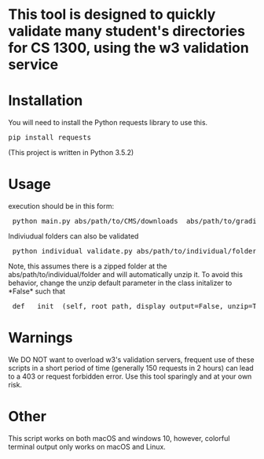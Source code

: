 <h1>This tool is designed to quickly validate many student's directories for CS 1300, using the w3 validation service</h1>

# Installation
<p>
    You will need to install the Python requests library to use this.
    <pre>pip install requests</pre>
    (This project is written in Python 3.5.2)
</p>

# Usage  


<p>
    execution should be in this form:
    <pre> python main.py abs/path/to/CMS/downloads  abs/path/to/grading/template  grading_file_name.ext </pre>
</p>
<p> Indiviudual folders can also be validated
     <pre> python individual_validate.py abs/path/to/individual/folder </pre>
    Note, this assumes there is a zipped folder at the abs/path/to/individual/folder and will automatically unzip it. To avoid this behavior, change the unzip default parameter in the class initalizer to *False* such that <pre> def __init__(self, root_path, display_output=False, unzip=True): --> def __init__(self, root_path, display_output=False, unzip=False): </pre>
   
</p>


# Warnings
<p>
    We DO NOT want to overload w3's validation servers, frequent use of these scripts in a short period of time (generally 150 requests in 2 hours) can lead to a 403 or request forbidden error. Use this tool sparingly and at your own risk.

</p>

# Other
<p>
    This script works on both macOS and windows 10, however, colorful terminal output only works on macOS and Linux.
</p>
